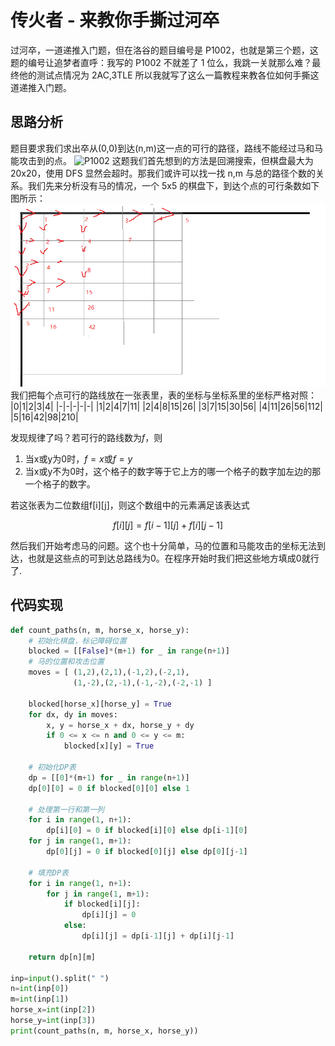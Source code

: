 # 传火者 - 来教你手撕过河卒

过河卒，一道递推入门题，但在洛谷的题目编号是 P1002，也就是第三个题，这题的编号让追梦者直呼：我写的 P1002 不就差了 1 位么，我跳一关就那么难？最终他的测试点情况为 2AC,3TLE 所以我就写了这么一篇教程来教各位如何手撕这道递推入门题。

## 思路分析

题目要求我们求出卒从(0,0)到达(n,m)这一点的可行的路径，路线不能经过马和马能攻击到的点。
![P1002](https://cdn.luogu.com.cn/upload/image_hosting/ipmwl52i.png)
这题我们首先想到的方法是回溯搜索，但棋盘最大为 20x20，使用 DFS 显然会超时。那我们或许可以找一找 n,m 与总的路径个数的关系。我们先来分析没有马的情况，一个 5x5 的棋盘下，到达个点的可行条数如下图所示：
![1](assets/tutorial-1.png)
我们把每个点可行的路线放在一张表里，表的坐标与坐标系里的坐标严格对照：
|0|1|2|3|4|
|-|-|-|-|-|
|1|2|4|7|11|
|2|4|8|15|26|
|3|7|15|30|56|
|4|11|26|56|112|
|5|16|42|98|210|

发现规律了吗？若可行的路线数为$f$，则

1. 当x或y为0时，$f=x$或$f=y$
2. 当x或y不为0时，这个格子的数字等于它上方的哪一个格子的数字加左边的那一个格子的数字。

若这张表为二位数组f[i][j]，则这个数组中的元素满足该表达式

$$
f[i][j]=f[i-1][j]+f[i][j-1]
$$

然后我们开始考虑马的问题。这个也十分简单，马的位置和马能攻击的坐标无法到达，也就是这些点的可到达总路线为0。在程序开始时我们把这些地方填成0就行了.

## 代码实现

```python
def count_paths(n, m, horse_x, horse_y):
    # 初始化棋盘，标记障碍位置
    blocked = [[False]*(m+1) for _ in range(n+1)]
    # 马的位置和攻击位置
    moves = [ (1,2),(2,1),(-1,2),(-2,1),
              (1,-2),(2,-1),(-1,-2),(-2,-1) ]

    blocked[horse_x][horse_y] = True
    for dx, dy in moves:
        x, y = horse_x + dx, horse_y + dy
        if 0 <= x <= n and 0 <= y <= m:
            blocked[x][y] = True

    # 初始化DP表
    dp = [[0]*(m+1) for _ in range(n+1)]
    dp[0][0] = 0 if blocked[0][0] else 1

    # 处理第一行和第一列
    for i in range(1, n+1):
        dp[i][0] = 0 if blocked[i][0] else dp[i-1][0]
    for j in range(1, m+1):
        dp[0][j] = 0 if blocked[0][j] else dp[0][j-1]

    # 填充DP表
    for i in range(1, n+1):
        for j in range(1, m+1):
            if blocked[i][j]:
                dp[i][j] = 0
            else:
                dp[i][j] = dp[i-1][j] + dp[i][j-1]

    return dp[n][m]

inp=input().split(" ")
n=int(inp[0])
m=int(inp[1])
horse_x=int(inp[2])
horse_y=int(inp[3])
print(count_paths(n, m, horse_x, horse_y))
```
